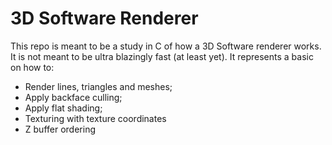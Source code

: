 # 3D Software Renderer

This repo is meant to be a study in C of how a 3D Software renderer works.
It is not meant to be ultra blazingly fast (at least yet).
It represents a basic on how to:

- Render lines, triangles and meshes;
- Apply backface culling;
- Apply flat shading;
- Texturing with texture coordinates
- Z buffer ordering
